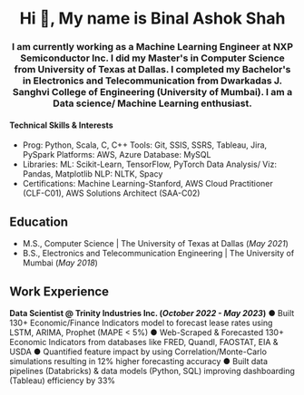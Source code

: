 <h1 align="center">Hi 👋, My name is Binal Ashok Shah</h1>
<h3 align="center">I am currently working as a Machine Learning Engineer at NXP Semiconductor Inc. I did my Master's in Computer Science from University of Texas at Dallas. I completed my Bachelor's in Electronics and Telecommunication from Dwarkadas J. Sanghvi College of Engineering (University of Mumbai). I am a Data science/ Machine Learning enthusiast.</h3>

#### Technical Skills & Interests
- Prog: Python, Scala, C, C++ Tools: Git, SSIS, SSRS, Tableau, Jira, PySpark Platforms: AWS, Azure Database: MySQL
- Libraries: ML: Scikit-Learn, TensorFlow, PyTorch Data Analysis/ Viz: Pandas, Matplotlib NLP: NLTK, Spacy
- Certifications: Machine Learning-Stanford, AWS Cloud Practitioner (CLF-C01), AWS Solutions Architect (SAA-C02)

## Education								       		
- M.S., Computer Science	| The University of Texas at Dallas (_May 2021_)	 			        		
- B.S., Electronics and Telecommunication Engineering | The University of Mumbai (_May 2018_)

## Work Experience
**Data Scientist @ Trinity Industries Inc. (_October 2022 - May 2023_)**
● Built 130+ Economic/Finance Indicators model to forecast lease rates using LSTM, ARIMA, Prophet (MAPE < 5%)
● Web-Scraped & Forecasted 130+ Economic Indicators from databases like FRED, Quandl, FAOSTAT, EIA & USDA
● Quantified feature impact by using Correlation/Monte-Carlo simulations resulting in 12% higher forecasting accuracy
● Built data pipelines (Databricks) & data models (Python, SQL) improving dashboarding (Tableau) efficiency by 33%
